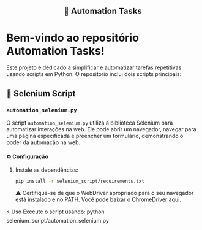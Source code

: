 <div align="center">
 <h2> 🤖 Automation Tasks
 </h2>
 </div>

# Bem-vindo ao repositório Automation Tasks!

Este projeto é dedicado a simplificar e automatizar tarefas repetitivas usando scripts em Python. O repositório inclui dois scripts principais:

## 🚀 Selenium Script

### `automation_selenium.py`

O script `automation_selenium.py` utiliza a biblioteca Selenium para automatizar interações na web. Ele pode abrir um navegador, navegar para uma página especificada e preencher um formulário, demonstrando o poder da automação na web.

#### ⚙️ Configuração

1. Instale as dependências:

   ```bash
   pip install -r selenium_script/requirements.txt
   ```

   ⚠️ Certifique-se de que o WebDriver apropriado para o seu navegador está instalado e no PATH. Você pode baixar o ChromeDriver aqui.

⚡️ Uso
Execute o script usando:
python selenium_script/automation_selenium.py
